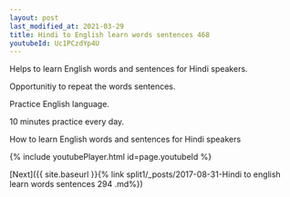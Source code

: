 ```yaml
---
layout: post
last_modified_at: 2021-03-29
title: Hindi to English learn words sentences 468 
youtubeId: Uc1PCzdYp4U
---
```

 
 
Helps to learn English words and sentences for Hindi speakers.

Opportunitiy to repeat the words sentences. 

Practice English language. 
 
10 minutes practice every day. 
 
How to learn English words and sentences for Hindi speakers 
 
{% include youtubePlayer.html id=page.youtubeId %}
 
 
[Next]({{ site.baseurl }}{% link  split1/_posts/2017-08-31-Hindi to english learn words sentences 294 .md%})
 
